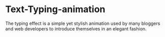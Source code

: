# Text-Typing-animation
The typing effect is a simple yet stylish animation used by many bloggers and web developers to introduce themselves in an elegant fashion.

